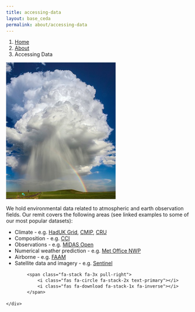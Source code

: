 ```yaml
---
title: accessing-data
layout: base_ceda
permalink: about/accessing-data
---
```



<ol class="breadcrumb">
<li class="breadcrumb-item" id="breadcrumb-menu-home">
<a href="/">Home</a>
</li>
<li class="breadcrumb-item" id="breadcrumb-menu-about">
<a href="/about/">About</a>
</li>
<li class="breadcrumb-item" id="breadcrumb-menu-accessing-data">Accessing Data
</li> 
</ol>

<div class="row">
<div class="col-md-12">
<div class="row">
<div class="col-4">
<img src="/static/noaa-ujsujr3cgem-unsplash-300x0.jpg" class="img-fluid">
</div>

<div class="col-4">
            <p><span>We hold environmental data related to atmospheric and earth observation fields. Our remit covers the following areas (see linked examples to some of our most popular datasets):&nbsp;</span></p>
<ul>
<li><span>Climate - e.g. </span><a href="https://catalogue.ceda.ac.uk/uuid/4dc8450d889a491ebb20e724debe2dfb"><span>HadUK Grid</span></a><span>, </span><a href="https://catalogue.ceda.ac.uk/uuid/b96ce180077f4810abc4eef0e48901d9"><span>CMIP</span></a><span>, </span><a href="https://catalogue.ceda.ac.uk/uuid/b6c783922d1ce68c4293d90caede5bb9"><span>CRU</span></a></li>

<li><span>Composition - e.g. </span><a href="https://catalogue.ceda.ac.uk/uuid/615aa50d66fe4b2771457e83d8b47217"><span>CCI</span></a></li>

<li><span>Observations - e.g. </span><a href="https://catalogue.ceda.ac.uk/uuid/dbd451271eb04662beade68da43546e1"><span>MIDAS Open</span></a></li>

<li><span>Numerical weather prediction - e.g. </span><a href="https://catalogue.ceda.ac.uk/uuid/f46cfa4784fb454e105f336981f1a82b"><span>Met Office NWP</span></a></li>

<li><span>Airborne - e.g. </span><a href="https://catalogue.ceda.ac.uk/uuid/07d2ebf9e4fb15ab35211208ddd2205a"><span>FAAM</span></a></li>

<li><span>Satellite data and imagery - e.g. </span><a href="https://catalogue.ceda.ac.uk/uuid/7896ea1117dc4fa9bb95485ca9b1c6be"><span>Sentinel</span></a><span>&nbsp;</span></li>
</ul>
</div>
<div class="col-4 text-right">
        
            <span class="fa-stack fa-3x pull-right">
                <i class="fas fa-circle fa-stack-2x text-primary"></i>
                <i class="fas fa-download fa-stack-1x fa-inverse"></i>
            </span>
        
    </div>

</div>
</div>
</div>

